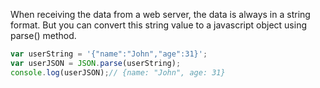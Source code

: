
  When receiving the data from a web server, the data is always in a string format. But you can convert this string value to a javascript object using parse() method.

  ```javascript
  var userString = '{"name":"John","age":31}';
  var userJSON = JSON.parse(userString);
  console.log(userJSON);// {name: "John", age: 31}
  ```
